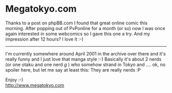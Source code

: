 # Megatokyo.com

Thanks to a post on phpBB.com I found that great online comic this morning. After popping out of PvPonline for a month (or so) now I was once again interested in some webcomics so I gave this one a try. And my impression after 12 hours? I love it :-)

----------

I'm currently somewhere around April 2001 in the archive over there and it's really funny and I just love that manga style :-) Basically it's about 2 nerds (or one otaku and one nerd *g* ) who somehow strand in Tokyo and .... ok, no spoiler here, but let me say at least this: They are really nerds :P

Enjoy :-) <br /><a href="http://www.megatokyo.com">http://www.megatokyo.com</a>
